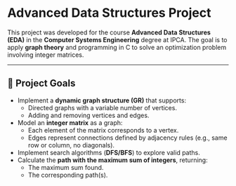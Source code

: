 # Advanced Data Structures Project 

This project was developed for the course **Advanced Data Structures (EDA)** in the **Computer Systems Engineering** degree at IPCA.
The goal is to apply **graph theory** and programming in C to solve an optimization problem involving integer matrices.

---

## 📌 Project Goals

- Implement a **dynamic graph structure (GR)** that supports:
  - Directed graphs with a variable number of vertices.
  - Adding and removing vertices and edges.
- Model an **integer matrix** as a graph:
  - Each element of the matrix corresponds to a vertex.
  - Edges represent connections defined by adjacency rules (e.g., same row or column, no diagonals).
- Implement search algorithms (**DFS/BFS**) to explore valid paths.
- Calculate the **path with the maximum sum of integers**, returning:
  - The maximum sum found.
  - The corresponding path(s).

 
